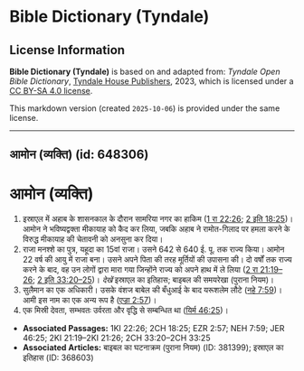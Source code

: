 # Bible Dictionary (Tyndale)

## License Information

**Bible Dictionary (Tyndale)** is based on and adapted from: _Tyndale Open Bible Dictionary_, [Tyndale House Publishers](https://tyndaleopenresources.com/), 2023, which is licensed under a [CC BY-SA 4.0 license](https://creativecommons.org/licenses/by-sa/4.0/legalcode.en).

This markdown version (created `2025-10-06`) is provided under the same license.



--------------------------------

## आमोन (व्यक्ति) (id: 648306)

आमोन (व्यक्ति)
==============

1. इस्राएल में अहाब के शासनकाल के दौरान सामरिया नगर का हाकिम ([1 रा 22:26](https://ref.ly/1Kgs22:26); [2 इति 18:25](https://ref.ly/2Chr18:25))। आमोन ने भविष्यद्वक्ता मीकायाह को कैद कर लिया, जबकि अहाब ने रामोत\-गिलाद पर हमला करने के विरुद्ध मीकायाह की चेतावनी को अनसुना कर दिया।
2. राजा मनश्शे का पुत्र, यहूदा का 15वां राजा। उसने 642 से 640 ई. पू. तक राज्य किया। आमोन 22 वर्ष की आयु में राजा बना। उसने अपने पिता की तरह मूर्तियों की उपासना की। दो वर्षों तक राज्य करने के बाद, वह उन लोगों द्वारा मारा गया जिन्होंने राज्य को अपने हाथ में ले लिया ([2 रा 21:19–26](https://ref.ly/2Kgs21:19-2Kgs21:26); [2 इति 33:20–25](https://ref.ly/2Chr33:20-2Chr33:25))। *देखें* इस्राएल का इतिहास; बाइबल की समयरेखा (पुराना नियम)।
3. सुलैमान का एक अधिकारी। उसके वंशज बाबेल की बँधुआई के बाद यरूशलेम लौटे ([नहे 7:59](https://ref.ly/Neh7:59))। आमी इस नाम का एक अन्य रूप है ([एज्रा 2:57](https://ref.ly/Ezra2:57))।
4. एक मिस्री देवता, सम्भवतः उर्वरता और वृद्धि से सम्बन्धित था ([यिर्म 46:25](https://ref.ly/Jer46:25))।

* **Associated Passages:** 1KI 22:26; 2CH 18:25; EZR 2:57; NEH 7:59; JER 46:25; 2KI 21:19–2KI 21:26; 2CH 33:20–2CH 33:25
* **Associated Articles:** बाइबल का घटनाक्रम (पुराना नियम) (ID: 381399); इस्राएल का इतिहास  (ID: 368603)

